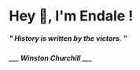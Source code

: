 <h1 title="head"> Hey 👋, I'm Endale !</h1>

**<h5><i>" History is written by the victors. "</i></h5>**

*<b>___ Winston Churchill ___</b>*
